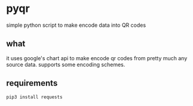 # pyqr
simple python script to make encode data into QR codes

## what
it uses google's chart api to make encode qr codes from pretty much any source data. supports some encoding schemes.

## requirements

`pip3 install requests`

